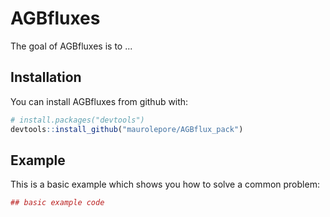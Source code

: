 
<!-- README.md is generated from README.Rmd. Please edit that file -->
AGBfluxes
=========

The goal of AGBfluxes is to ...

Installation
------------

You can install AGBfluxes from github with:

``` r
# install.packages("devtools")
devtools::install_github("maurolepore/AGBflux_pack")
```

Example
-------

This is a basic example which shows you how to solve a common problem:

``` r
## basic example code
```
